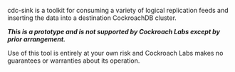 cdc-sink is a toolkit for consuming a variety of logical replication feeds and inserting the data into a destination CockroachDB cluster.

***This is a prototype and is not supported by Cockroach Labs except by prior arrangement.***

Use of this tool is entirely at your own risk and Cockroach Labs makes no guarantees or warranties about its operation.
